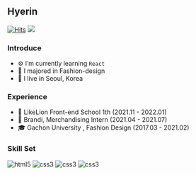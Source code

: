 ## Hyerin

[![Hits](https://hits.seeyoufarm.com/api/count/incr/badge.svg?url=https%3A%2F%2Fgithub.com%2FHyeRrin&count_bg=%23F34994&title_bg=%23555555&icon=&icon_color=%23E7E7E7&title=Visit&edge_flat=true)](https://hits.seeyoufarm.com)
<a href="https://velog.io/@hye_rin"><img src="https://img.shields.io/badge/Tech%20Blog-11B48A?style=flat-square&logo=Vimeo&logoColor=white&link=https://velog.io/@hye_rin"/></a>

### Introduce

- ⚙️ I’m currently learning `React`<br>
- 👠 I majored in Fashion-design<br>
- 🏡 I live in Seoul, Korea
  <br>

### Experience

- 🦁 LikeLion Front-end School 1th (2021.11 - 2022.01) <br>
- 🛒 Brandi, Merchandising Intern (2021.04 - 2021.07)<br>
- 🎓 Gachon University , Fashion Design (2017.03 - 2021.02)
  <br/>

### Skill Set

<img alt="html5" src ="https://img.shields.io/badge/html5-%23E34F26.svg?style=flat-square&logo=html5&logoColor=white"/>
<img alt="css3" src ="https://img.shields.io/badge/css3-%231572B6.svg?style=flat-square&logo=css3&logoColor=white"/>
<img alt="css3" src ="https://img.shields.io/badge/JavaScript-%23323330.svg?style=flat-square&logo=javascript&logoColor=%23F7DF1E"/>
<img alt="css3" src ="https://img.shields.io/badge/React-20232A?style=flat-square&logo=react&logoColor=61DAFB"/>

